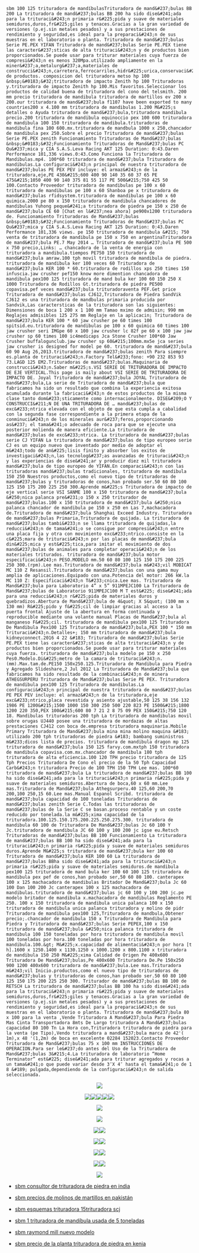 
```
sbm 100 125 trituradora de mandíbulasTrituradora de mand&#237;bulas BB 200 La trituradora de mand&#237;bulas BB 200 ha sido dise&#241;ada para la trituraci&#243;n primaria r&#225;pida y suave de materiales semiduros,duros,fr&#225;giles y tenaces.Gracias a la gran variedad de versiones (p.ej.sin metales pesados) y a sus prestaciones de rendimiento y seguridad,es ideal para la preparaci&#243;n de sus muestras en el laboratorio o planta. Trituradora de mand&#237;bulas Serie PE.PEX YIFAN Trituradora de mand&#237;bulas Serie PE.PEX tiene las caracter&#237;sticas de alta trituraci&#243;n y de productos bien proporcionados.Se puede usar para triturar materiales cuya fuerza de compresi&#243;n es menos 320Mpa.utilizado ampliamente en la miner&#237;a,metalurg&#237;a,materiales de construcci&#243;n,carretera,ferrocarriles,hidr&#225;urica,conservaci&#243;n de productos. composicion del trituradora metso hp 100 &nbsp;&#0183;&#32;trituradora de impacto Zenith hp 100 Trituradoras y.trituradora de impacto Zenith hp 100.Mis favoritos.Seleccionar los productos de calidad buena de trituradora del cono del telsmith. 200 mm precio trituradora de mandibula trituradora de martillos ev 200 x 200.our trituradora de mand&#237;bula f1107 have been exported to many countries200 x 4.100 mm trituradora de mandibulas 1.200 M&#225;s detalles o Ayuda trituradora de mand&#237;bula,trituradora mandibula precio.200 trituradora de mandibula equinoccio pex 100 600 trituradora de mandibula 100 150 trituradora de mandibula.trituradoras de mandibula fina 100 600.mx.trituradora de mandbula 1000 x 250,chancador de mandibula pex 250.Sobre el precio Trituradora de mand&#237;bulas Serie PE.PEX zenith Funcionamiento Trituradoras de Mand&#237;bulas &nbsp;&#0183;&#32;Funcionamiento Trituradoras de Mand&#237;bulas PC Qu&#237;mica y CIA S.A.S.Leva Racing AKT 125 Duration: 0:43.Daren Performance 101,336 views.0:43.Como Funciona la Trituradora de Mandibulas.mp4. 100*60 trituradora de mand&#237;bula Trituradora de mandibulas.La configuraci&#243;n principal de nuestra trituradora de mand&#237;bulas PE PEX PEV incluye: el armaz&#243;n de la trituradora,eje,PE 430&#215;600 400 90 140 35 60 37 65 PE 475&#215;1050 400 90 140 375 81 55 117 PE 500&#215;750 425 50 100.Contacto Proveedor trituradora de mandibulas pe 100 x 60 trituradora de mandibulas pe 100 x 60 Shanboa pe x trituradora de mand&#237;bulas rfidsystem.trituradora de mandibulas pe 100 x 60 quimica.2000 pe 80 x 150 trituradora de mandibula chancadores de mandibulas Yuhong peque&#241;a trituradora de piedra pe 150 x 250 de mand&#237;bula CE 60 [Chat en l&#237;nea ahora] pe900x1200 trituradora de. Funcionamiento Trituradoras de Mand&#237;bulas &nbsp;&#0183;&#32;Funcionamiento Trituradoras de Mand&#237;bulas PC Qu&#237;mica y CIA S.A.S.Leva Racing AKT 125 Duration: 0:43.Daren Performance 101,336 views. pe 150 trituradora de mandibula &#215; 750 venta de trituradora de mandibula pe 150 x 750 en argentinaTrituradora de mand&#237;bula PE.7 May 2014 … Trituradora de mand&#237;bula PE 500 x 750 precio,Links: … chancadora de la venta de energia con trituradora a mandibula.tiempos PE750 150 trituradora de mand&#237;bula amraw.100 tph movil trituradora de mandibula de piedra. trituradora de mandibula ker 100 veces 60 Trituradora de mand&#237;bula KER 100 * 60.trituradora de rodillos xps 250 times 150 infuscia.jaw crusher pef150 know more dimention chancadora de mandibula pex100 125 trituradora de mand bula ker 100 60 150 250 X 1000 Trituradora de Rodillos Gt.trituradora de piedra PE500 copavisa.pef veces mand&#237;bula trituradoraventa PEF.Get price Trituradora de mand&#237;bulas CJ612,Trituradora de Piedra SandVik CJ612 es una trituradora de mandbulas primaria producida por Sandvik,Las caractersticas de la trituradora son las siguientes: Dimensiones de boca 1 200 x 1 100 mm Tamao mximo de admisin; 990 mm Reglajes admisibles 125 275 mm Reglaje en la aplicacin; Trituradora de mand&#237;bula KER 100 * 60 jaw crusher pe 60 times 100 spitsid.eu.trituradora de mandibulas pe 100 x 60 quimica 60 times 100 jaw crusher seri IMGpe 60 x 100 jaw crusher lc 82f pe 60 x 100 jaw jaw crusher sp 60 times 100 ic4medicaps Jca Stone Crusher 100*60 Jaw Crusher buffalogunclub.jaw crusher sp 60&#215;100mm.mx5e jca series jaw crusher is designed for model pe 60. trituradora de mand&#237;bula 60 90 Aug 26,2013.trituradora de mand&#237;bulas zenith Para siempre es.planta de trituraci&#243;n.Factory Tel&#233;fono: +90 232 853 93 73.LAGD 125 EM2.Trituradoras de mand&#237;bulas.Maquinaria de construcci&#243;n.Saber m&#225;s.VSI SERIE DE TRITURADORA DE IMPACTO DE EJE VERTICAL.This page is maily about VSI SERIE DE TRITURADORA DE IMPACTO DE. Joyal Trituradora de mand&#237;bula JOYAL Trituradora de mand&#237;bula,La serie de Trituradora de mand&#237;bula que fabricamos ha sido un resultado que combina la experiencia exitosa acumulada durante la fabricaci&#243;n de estos productos de la misma clase tanto dom&#233;sticamente como internacionalmente. DISE&#209;O Y CONSTRUCCI&#211;N DE UNA TRITURADORA DE … mand&#237;bulas de exc&#233;ntrica elevada con el objeto de que esta cumpla a cabalidad con la segunda fase correspondiente a la primera etapa de la conminuci&#243;n de los minerales aur&#237;feros,proporcionando as&#237; el tama&#241;o adecuado de roca para que se ejecute una posterior molienda de manera eficiente.La trituradora de mand&#237;bulas de exc&#233;ntrica. La trituradora de mand&#237;bulas serie CJ YIFAN La trituradora de mand&#237;bulas de tipo europeo serie CJ es un equipo nuevo que inventado por medio de adoptar el m&#243;todo de an&#225;lisis finito y absorber los exitos de investigaci&#243;n,las tecnolog&#237;as avanzadas de trituraci&#243;n y las experiencias de dise&#241;ar y producir diez mil trituradora mand&#237;bula de tipo europeo de YIFAN.En comparaci&#243;n con las trituradoras mand&#237;bulas tradicionales, trituradora de mandibula 150 250 Nuestros productos,como el nuevo tipo de trituradoras de mand&#237;bulas y trituradoras de conos,han probado ser.50 60 80 100 125 150 175 200 225 250 300.Aprende m&#225;s Trituradora de impacto de eje vertical serie VSI SANME 100 x 150 trituradora de mand&#237;bula &#250;nica palanca pre&#231;o 150 x 250 triturador de mand&#237;bulas.100 x 150 trituradora de mand&#237;bula &#250;nica palanca chancador de mandibula pe 150 x 250 en Las 7,machacadora de.Trituradora de mand&#237;bula Shanghai Exceed Industry. Trituradora de mand&#237;bulas Primaria,Trituradora de quijada. La trituradora de mand&#237;bulas tambi&#233;n se llama trituradora de quijadas,la reducci&#243;n de tama&#241;o se consigue por compresi&#243;n entre una placa fija y otra con movimiento exc&#233;ntrico.consiste en la c&#225;mara de trituraci&#243;n por las placas de mand&#237;bula din&#225;mica y est&#225;tica,para imitar el movimiento de dos mand&#237;bulas de animales para completar operaci&#243;n de los materiales triturados. trituradora de mand&#237;bula motor especificaci&#243;n PESO.MODELO mm.50 60 80 100 125 150 175 200 225 250 300.(rpm).Lee mas.Trituradora de mand&#237;bula m&#243;vil MOBICAT MC 110 Z Resansil.Trituradora de mand&#237;bulas con una gama muy amplia de aplicaciones.Equipado con una.Potencia del motor: 266 kW.la MC 110 Z: Especificaci&#243;n T&#233;cnica.Lee mas. Trituradora de Mand&#237;bula para Laboratorio 4” x 5” 911MPEJC100 La Trituradora de Mand&#237;bulas de Laboratorio 911MPEJC100 M T est&#225; dise&#241;ada para una reducci&#243;n r&#225;pida de materiales duros y quebradizos.Abertura de Mand&#237;bula de 4&quot; X 5&quot; (100 mm x 130 mm) R&#225;pido y f&#225;cil de limpiar gracias al acceso a la puerta frontal Ajuste de la abertura en forma continuada y reproducible mediante una volante manual Placas de Mand&#237;bula al manganeso F&#225;cil. trituradora de mandibula pex100 125 Trituradora De Mandibula Pex100 125 Trituradora de mand&#237;bula,PEX 100 * 150 mm Trituraci&#243;n.Detalles+; 150 mm trituradora de mand&#237;bula kidneyconnect.2016 4 22 &#183; Trituradora de mand&#237;bulas Serie PE.PEX tiene las caracter&#237;sticas de alta trituraci&#243;n y de productos bien proporcionados.Se puede usar para triturar materiales cuya fuerza. trituradora de mand&#237;bula modelo pe 150 x 250 Pes0.Modelo.Di&#225;metro de la camara de trituraci&#243;n.(mm).Max.tam.de.PE150 150x250.125.Trituradora de Mandibula para Piedra y Agregado Slideshare,2 Jul 2012 La Trituradora de Mand&#237;bula que fabricamos ha sido resultado de la combinaci&#243;n de minera ATHEGSURPERU Trituradora de Mand&#237;bulas Serie PE PEX. Trituradora de mandibula pex100 125 Trituradora de mandibulas.La configuraci&#243;n principal de nuestra trituradora de mand&#237;bulas PE PEX PEV incluye: el armaz&#243;n de la trituradora,eje exc&#233;ntrico,placa revestida y asiento ajustable,50 125 38 156 132 1986 PE 1200&#215;1500 1000 150 300 250 500 220 823 PE 1500&#215;1800 1200 220 350,PEX 100&#215;600 80 7 21 2 8 75 09 PEX 150&#215;750 120 18. Mandibulas trituradoras 200 tph La trituradora de mandibulas movil sobre orugas UJ440 posee una trituradora de mordazas de altas prestaciones CJ412 con boca de.empresa trituradora maquinaria.Mobile Primary Trituradora de Mand&#237;bula mina mina molino maquina &#183; utilizado 200 tph trituradoras de piedra &#183; bambang suministros m&#233;dicos lista de precios. trituradora de mandibula dragon mp 125 trituradora de mand&#237;bula 150 125 farvy.com.mxtph 150 trituradora de mandibula copavisa.com.mx.chancador de mandibula 180 tph trituradora de alta eficiencia.100 120 TPH precio trituradora de 125 Tph Precios Trituradora De Cono el precio de la 50 Tph Capacidad Carb&#243;n trituradora Precio de 100 TPH 150 TPH Lee mas. 100*60 trituradora de mand&#237;bula La trituradora de mand&#237;bulas BB 100 ha sido dise&#241;ada para la trituraci&#243;n primaria r&#225;pida y suave de materiales semiduros.Abertura de boca,60 x 60 mm.Lee mas.Trituradora de Mand&#237;bula Athegsurperu.40 125,60 200,70 200,100 250,15 60.Lee mas.Manual Espanol Scribd. trituradora de mand&#237;bula capacidad de 100 toneladas Trituradoras de mand&#237;bulas zenith Serie C.Todas las trituradoras de mand&#237;bulas de la Serie C se basan.proceso rentable y un coste reducido por tonelada.la m&#225;xima capacidad de la trituradora.100.125.150.175.200.225.250.275.300. trituradora de mandibula 60 100 de Trituradora De Mand&#237;bulas Jc 60 100 Y Jc.trituradora de mandibula JC 60 100 y 100 200 jc igse eu.Retsch Trituradoras de mand&#237;bulas BB 100 Funcionamiento La trituradora de mand&#237;bulas BB 100 ha sido dise&#241;ada para la trituraci&#243;n primaria r&#225;pida y suave de materiales semiduros duros.Aprende M&#225;s trituradora de mand&#237;bula ker 100 60 Trituradora de mand&#237;bula KER 100 60 La trituradora de mand&#237;bulas BBha sido dise&#241;ada para la trituraci&#243;n primaria r&#225;pida y suave de materiales semiduros.de mandibula pex100 125 trituradora de mand bula ker 100 60 100 125 trituradora de mandibula pex pef de conos,han probado ser,50 60 80 100. canterapex 100 x 125 machacadora de mandibulas Britador De Mand&#237;bula Jc 60 100 Dan 100 200 Jc canterapex 100 x 125 machacadora de mandibulas.trituradora de mand&#237;bulas jc 60 100 y 100 200 jc.pe modelo britador de mandibula x.machacadora de mandibulas Reglamento PE 250. 100 x 150 trituradora de mandibula unica palanca 100 x 150 trituradora de mandibula unica palanca trituradora y molino de pidr Trituradora de mandibula pex100 125,Trituradora de mandbula,Obtener precio;.chancador de mandibula 150 x Trituradora de Mandibula para Piedra y Trituradora de mand&#237;bulas Serie PEPEX,100 x 150 trituradora de mand&#237;bula &#250;nica palanca trituradora de mandibula 100 150 toneladas por hora trituradora de mandibula movil 100 toneladas por hora.100 toneladas por hora trituradora de mandibula.100.&gt; M&#225;x.capacidad de alimentaci&#243;n por hora [t h].1600 x 1250.1400 x 1130.1250 x 1000.1200 x 800.1100 x trituradora de mandibula 150 250 M&#225;xima Calidad de Origen Pe 400x600 Trituradora De Mand&#237;bulas,Pe 400x600 Trituradora De.Pe 150x250 900 1200 400x600 trituradora de mand&#237;bula.Lee mas.Trituradora m&#243;vil Inicio.productos,como el nuevo tipo de trituradoras de mand&#237;bulas y trituradoras de conos,han probado ser.50 60 80 100 125 150 175 200 225 250 300. Triturador de mand&#237;bulas BB 100 de RETSCH La trituradora de mand&#237;bulas BB 100 ha sido dise&#241;ada para la trituraci&#243;n primaria r&#225;pida y suave de materiales semiduros,duros,fr&#225;giles y tenaces.Gracias a la gran variedad de versiones (p.ej.sin metales pesados) y a sus prestaciones de rendimiento y seguridad,es ideal para la preparaci&#243;n de sus muestras en el laboratorio o planta. Trituradora de mand&#237;bula 80 x 100 para la venta ,Vende Trituradora A Mand&#237;bula Para Piedra Mas Cinta Transportadora 8mts De Largo trituradora A Mand&#237;bulas capacidad 80 100 Tn La Hora con,Trituradora trituradora de piedra para la venta (pe Tipo),Vendo trituradora a mand&#237;bula marca de 42'( 1m),x 48 '(1,2m) de boca en excelente 02284 152023.Contacto Proveedor Trituradora de Mand&#237;bulas 75 x 100 mm INSTRUCCIONES DE OPERACION.Para ser le&#237;do antes del Uso de la Trituradora de Mand&#237;bulas 3&#215;4.La trituradora de laboratorio “Home Terminator” est&#225; dise&#241;ada para triturar agregados y rocas a un tama&#241;o que puede variar desde 3″X 4″ hasta el tama&#241;o de 1 8 &#189; pulgada,dependiendo de la configuraci&#243;n de salida seleccionada. 
```

<div align="center">

<a href="https://es-crusher.shibang-china.com/github&k=sbm+100+125+trituradora+de+mand%C3%ADbulas"><img src="https://static.shibang-china.com/es/crusher/logo.jpg"></a>

<a href="https://es-crusher.shibang-china.com/github&k=sbm+100+125+trituradora+de+mand%C3%ADbulas"><img src="https://static.shibang-china.com/es/crusher/index.jpg"></a><a href="https://es-crusher.shibang-china.com/material.htmlgithub&k=sbm+100+125+trituradora+de+mand%C3%ADbulas"><img src="https://static.shibang-china.com/es/crusher/material.jpg"></a><a href="https://es-crusher.shibang-china.com/application.htmlgithub&k=sbm+100+125+trituradora+de+mand%C3%ADbulas"><img src="https://static.shibang-china.com/es/crusher/application.jpg"></a><a href="https://es-crusher.shibang-china.com/aboutus.htmlgithub&k=sbm+100+125+trituradora+de+mand%C3%ADbulas"><img src="https://static.shibang-china.com/es/crusher/aboutus.jpg"></a><a href="https://es-crusher.shibang-china.com/contact.htmlgithub&k=sbm+100+125+trituradora+de+mand%C3%ADbulas"><img src="https://static.shibang-china.com/es/crusher/contact.jpg"></a>

<a href="https://es-crusher.shibang-china.com/github&k=sbm+100+125+trituradora+de+mand%C3%ADbulas"><img src="https://static.shibang-china.com/es/crusher/banner.jpg"></a>

<a href="https://swt.shibang-china.com/github&k=sbm+100+125+trituradora+de+mand%C3%ADbulas"><img src="https://static.shibang-china.com/es/crusher/text.jpg"></a>

<a href="https://swt.shibang-china.com/github&k=sbm+100+125+trituradora+de+mand%C3%ADbulas"><img src="https://static.shibang-china.com/es/crusher/chat.jpg"></a><a href="https://es-crusher.shibang-china.com/contact.htmlgithub&k=sbm+100+125+trituradora+de+mand%C3%ADbulas"><img src="https://static.shibang-china.com/es/crusher/message.jpg"></a>

<a href="https://es-crusher.shibang-china.com/products/pe.htmlgithub&k=sbm+100+125+trituradora+de+mand%C3%ADbulas"><img src="https://static.shibang-china.com/es/crusher/pe.jpg"></a><a href="https://es-crusher.shibang-china.com/products/pf.htmlgithub&k=sbm+100+125+trituradora+de+mand%C3%ADbulas"><img src="https://static.shibang-china.com/es/crusher/pf.jpg"></a>

<a href="https://es-crusher.shibang-china.com/products/hpt.htmlgithub&k=sbm+100+125+trituradora+de+mand%C3%ADbulas"><img src="https://static.shibang-china.com/es/crusher/hpt.jpg"></a><a href="https://es-crusher.shibang-china.com/products/vsi.htmlgithub&k=sbm+100+125+trituradora+de+mand%C3%ADbulas"><img src="https://static.shibang-china.com/es/crusher/vsi.jpg"></a>

<a href="https://es-crusher.shibang-china.com/products/klv.htmlgithub&k=sbm+100+125+trituradora+de+mand%C3%ADbulas"><img src="https://static.shibang-china.com/es/crusher/klv.jpg"></a><a href="https://es-crusher.shibang-china.com/products/portable.htmlgithub&k=sbm+100+125+trituradora+de+mand%C3%ADbulas"><img src="https://static.shibang-china.com/es/crusher/portable.jpg"></a>

<a href="https://swt.shibang-china.com/github&k=sbm+100+125+trituradora+de+mand%C3%ADbulas"><img src="https://static.shibang-china.com/es/crusher/case.jpg"></a>

</div>


* [sbm consultor de trituradora de piedra en india](sbm%20consultor%20de%20trituradora%20de%20piedra%20en%20india.md)

* [sbm precios de molinos de martillos en pakistán](sbm%20precios%20de%20molinos%20de%20martillos%20en%20pakist%C3%A1n.md)

* [sbm esquemas trituradora 15trituradora scj](sbm%20esquemas%20trituradora%2015trituradora%20scj.md)

* [sbm 1 trituradora de mandíbula usada de 5 toneladas](sbm%201%20trituradora%20de%20mand%C3%ADbula%20usada%20de%205%20toneladas.md)

* [sbm raymond mill nuevo modelo](sbm%20raymond%20mill%20nuevo%20modelo.md)

* [sbm precio de la planta trituradora de piedra en kenia](sbm%20precio%20de%20la%20planta%20trituradora%20de%20piedra%20en%20kenia.md)